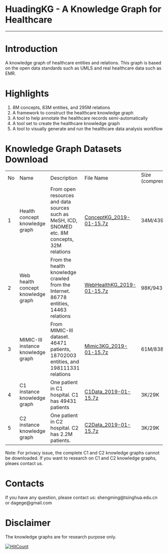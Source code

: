 <html>
<head>
</head>
<body>
  <h1>HuadingKG - A Knowledge Graph for Healthcare</h1>
  <hr/>
  
  <h1>Introduction</h1>
  A knowledge graph of healthcare entities and relations. This graph is based on the open data standards such as UMLS and real healthcare data such as EMR.
  
  <h1>Highlights</h1>
  <ol>
	<li>8M concepts, 83M entities, and 295M relations</li>
    <li>A framework to construct the healthcare knowledge graph</li>
    <li>A tool to help annotate the healthcare records semi-automatically</li>
    <li>A tool set to create the healthcare knowledge graph</li>
	<li>A tool to visually generate and run the healthcare data analysis workflow</li>
  </ol>
  
  <h1>Knowledge Graph Datasets Download</h1>
  <table>
    <tr><td>No</td><td>Name</td><td>Description</td><td>File Name</td><td>Size (compressed/original)</td></tr>
	<tr>
	  <td>1</td>
	  <td>Health concept knowledge graph</td>
	  <td>From open resources and data sources such as MeSH, ICD, SNOMED etc. 8M concepts, 32M relations</td>
	  <td><a href="http://180.76.145.135:8888/fu/filedownload?fileID=2bbf39fd6b7d47ca91e82bba73e7644d">ConceptKG_2019-01-15.7z</a></td>
	  <td>34M/439M</td>
	</tr>
	<tr>
	  <td>2</td>
	  <td>Web health concept knowledge graph</td>
	  <td>From the health knowledge crawled from the Internet. 86778 entities, 14463 relations </td>
	  <td><a href="http://180.76.145.135:8888/fu/filedownload?fileID=86aa4dedd4ff4d67a03e45b23aadb7e3">WebHealthKG_2019-01-15.7z</a></td>
	  <td>98K/943K</td>
	</tr>
	<tr>
	  <td>3</td>
	  <td>MIMIC-III instance knowledge graph</td>
	  <td>From MIMIC-III dataset. 46471 patients, 18702003 entities, and 198111331 relations</td>
	  <td><a href="http://180.76.145.135:8888/fu/filedownload?fileID=f0367a7e4fcb4c23a694b9ff5ca88005">Mimic3KG_2019-01-15.7z</a></td>
	  <td>61M/838M</td>
	</tr>
	<tr>
	  <td>4</td>
	  <td>C1 instance knowledge graph</td>
	  <td>One patient in C1 hospital. C1 has 49431 patients</td>
	  <td><a href="http://180.76.145.135:8888/fu/filedownload?fileID=137d8b9caca5409a9ece8c25d3b66d29">C1Data_2019-01-15.7z</a></td>
	  <td>3K/29K</td>
	</tr>
	<tr>
	  <td>5</td>
	  <td>C2 instance knowledge graph</td>
	  <td>One patient in C2 hospital. C2 has 2.2M patients.</td>
	  <td><a href="http://180.76.145.135:8888/fu/filedownload?fileID=93a9e95c1d384ccb8520a154a5dbf9a3">C2Data_2019-01-15.7z</a></td>
	  <td>3K/29K</td>
	</tr>
  </table>
  <p>Note: For privacy issue, the complete C1 and C2 knowledge graphs cannot be downloaded. If you want to research on C1 and C2 knowledge graphs, pleaes contact us.</p>
  <h1>Contacts</h1>
  <p>If you have any question, please contact us: shengming@tsinghua.edu.cn or dagege@gmail.com</p>
  
  <h1>Disclaimer</h1>
  <p>The knowledge graphs are for research purpose only.</p>
  
  [![HitCount](http://hits.dwyl.io/dagege/dagege/huadingkg.svg)](http://hits.dwyl.io/dagege/dagege/huadingkg)
</body>
</html>
